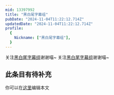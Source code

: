 ```yaml
---
mid: 13397992
title: "黑白尾字幕组"
pubDate: "2024-11-04T11:22:12.714Z"
updatedDate: "2024-11-04T11:22:12.714Z"
profile:
  {
    Nickname: ["黑白尾字幕组"],
  }
---
```


关注[黑白尾字幕组](https://space.bilibili.com/13397992)谢谢喵~ 关注[黑白尾字幕组](https://space.bilibili.com/13397992)谢谢喵~

## 此条目有待补充
你可以在[这里](https://github.com/Yuhanawa/VTuber.ICU-Content/edit/master/v/黑白尾字幕组/index.md)编辑本文
